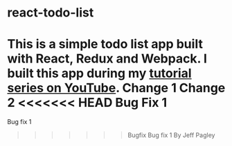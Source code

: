 # react-todo-list

This is a simple todo list app built with React, Redux and Webpack. I built this app during my [tutorial series on YouTube](https://www.youtube.com/playlist?list=PLQDnxXqV213JJFtDaG0aE9vqvp6Wm7nBg).
Change 1
Change 2
<<<<<<< HEAD
Bug Fix 1
=======
Bug fix 1
>>>>>>> Bugfix
Bug fix 1 By Jeff Pagley